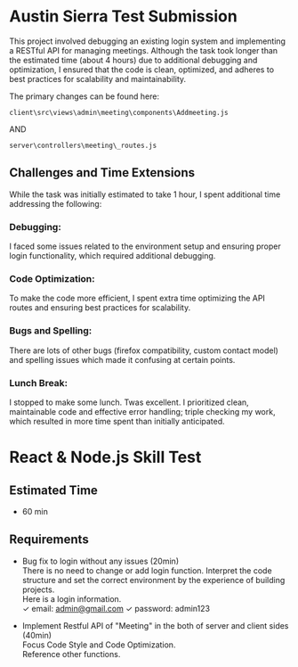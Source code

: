 # Austin Sierra Test Submission
This project involved debugging an existing login system and implementing a RESTful API for managing meetings. Although the task took longer than the estimated time (about 4 hours) due to additional debugging and optimization, I ensured that the code is clean, optimized, and adheres to best practices for scalability and maintainability.

The primary changes can be found here:

```client\src\views\admin\meeting\components\Addmeeting.js```

AND

```server\controllers\meeting\_routes.js```

## Challenges and Time Extensions
While the task was initially estimated to take 1 hour, I spent additional time addressing the following:
### Debugging: 
I faced some issues related to the environment setup and ensuring proper login functionality, which required additional debugging.
### Code Optimization: 
To make the code more efficient, I spent extra time optimizing the API routes and ensuring best practices for scalability.
### Bugs and Spelling: 
There are lots of other bugs (firefox compatibility, custom contact model) and spelling issues which made it confusing at certain points.
### Lunch Break: 
I stopped to make some lunch. Twas excellent.
I prioritized clean, maintainable code and effective error handling; triple checking my work, which resulted in more time spent than initially anticipated. 

# React & Node.js Skill Test

## Estimated Time

- 60 min

## Requirements

- Bug fix to login without any issues (20min) <br/>
  There is no need to change or add login function.
  Interpret the code structure and set the correct environment by the experience of building projects. <br/>
  Here is a login information. <br/>
  ✓ email: admin@gmail.com  ✓ password: admin123

- Implement Restful API of "Meeting" in the both of server and client sides (40min)<br/>
  Focus Code Style and Code Optimization. <br/>
  Reference other functions.
